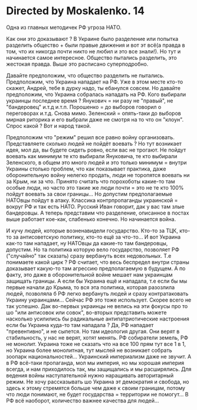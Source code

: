 # Directed by Moskalenko. 14

Одна из главных методичек РФ угроза НАТО.

Как они это доказывают ? В Украине было разделение или попытка разделить общество + были
правые движения и вот эт всё(а правда в том, что их никогда почти никто не любил и это
все знали!). Но тут и начинается самое интересное. Общество пытались разделить, это жестокая
правда. Выше это расписано суперподробно.

Давайте предположим, что общество разделить не пытались.
Предположим, что Украина нападает на РФ. Уже в этом месте кто-то скажет, Андрей, тебе в дурку
надо, ты ебанулся совсем. Но давайте предположим, что Украина собралась нападать на РФ.
Кого выбирали украинцы последнее время ? Янукович = ни разу не "правый", не "бандеровец" и.т.д
и.т.п. Порошенко = до выборов говорил о переговорах и.т.д. Снова мимо. Зеленский = опять-таки
до выборов мирная риторика и его выбрали даже не смотря на то что он "клоун". Спрос какой ? Вот 
и народ такой.

Предположим что "режим" решил все равно войну организовать. Представляете сколько людей
не пойдёт воевать ? Но тут возникает идея, мол да, вы будете сидеть ровно, если вас не трогают. 
Не пойдут воевать как минимум те кто выбирали Януковича, те кто выбирали Зеленского, в общем это
много людей и это только минимум = внутри Украины столько проблем, что как показывает практика, 
даже оборонительную войну нелегко продать, люди не торопятся воевать ни за Крым, ни за что.
Принято считать что порохоботы какие-то там особые люди, но часто это такие же люди почти = это 
не те кто 100% пойдут воевать за свои границы... Но допустим предполагаемые НАТОвцы пойдут в
атаку. Классика контрпропаганды украинской = вокруг РФ и так есть НАТО. Русский Иван говорит,
дак у вас там злые бандеровцы. А теперь представим что разделение, описанное в постах выше
работает кое-как, слабенько конечно. Но начинается война.

И кучу людей, которые возненавидели государство. Кто-то за ТЦК, кто-то за антисоветскую
политику, кто-то ещё за что-то... И вот Украина как-то там нападает, ну НАТОвцы да какие-то
там бандеровцы, допустим. Но та политика которую вело государство, позволяет РФ ("случайно"
так сказать) сразу вербануть всех недовольных. Т.е понимаете какой цирк ? РФ считает, что весь
беспредел внутри страны доказывает какую-то там агрессию предполагаемую в будущем. А по факту,
это даже в оборонительной войне мешает нам украинцам защищать границы. А если бы Украина ещё и
нападала, т.е если бы мы первые начали до Крыма, то вся эта политика, которая разозлила людей,
позволяла б РФ легко вербануть людей и сразу контратаковать Украину украинцами... Сейчас РФ это
тоже использует. Скорее всего не так успешно. Дак во-первых украинцы не велись на эти фокусы
про то шо "или антисовок или совок", во-вторых представить можете насколько усилились бы
радикальные антипатриотические настроения если бы Украина куда-то там нападала ? Да, РФ
нападает "превентивно", и не сыпется. Но там идеология другая. Они верят в стабильность, у нас
не верят, хотят менять. РФ собиратели земель, РФ не монолит. Украина тоже не сказать что на
все 100 прям тут все 1 в 1, но Украина более монолитная, тут мыслей не возникает собрать
зоопарк национальностей... Украинский империализм даже не звучит. А в РФ всё-таки пропаганда,
мол мы империя, но мы хорошая империя всегда, и нам приходилось так, мы защищались и мы
расширялись. Для ведения войны наступательной нужно наращивать авторитарный режим. Не хочу
рассказывать шо Украина эт демократия и свобода, но здесь к этому стремятся больше чем даже к
своим границам, потому что люди понимают, не будет государства = территории не помогут...
В РФ всё наоборот, количество важнее качества для людей...
